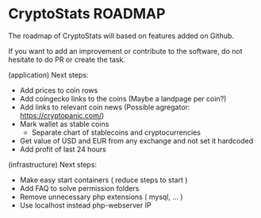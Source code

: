 CryptoStats ROADMAP
===================

The roadmap of CryptoStats will based on features added on Github.

If you want to add an improvement or contribute to the software, do not hesitate to do PR or create the task.


(application) Next steps:

* Add prices to coin rows
* Add coingecko links to the coins (Maybe a landpage per coin?)
* Add links to relevant coin news (Possible agregator: https://cryptopanic.com/)
* Mark wallet as stable coins
  * Separate chart of stablecoins and cryptocurrencies
* Get value of USD and EUR from any exchange and not set it hardcoded
* Add profit of last 24 hours

(infrastructure) Next steps:

* Make easy start containers ( reduce steps to start )
* Add FAQ to solve permission folders
* Remove unnecessary php extensions ( mysql, ... )
* Use localhost instead php-webserver IP

